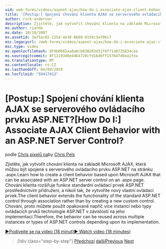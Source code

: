 ```yaml
---
uid: web-forms/videos/aspnet-ajax/how-do-i-associate-ajax-client-behavior-with-an-aspnet-server-control
title: '[Postup:] Spojení chování klienta AJAX se serverového ovládacího prvku ASP.NET? | Dokumenty Microsoft'
author: rick-anderson
description: Zjistěte, jak vytvořit chování klienta na základě Microsoft AJAX, která můžou být spojené s serverového ovládacího prvku ASP.NET na stránku .aspx. Chování klienta e...
ms.author: riande
ms.date: 10/18/2007
ms.assetid: 3a75ac02-225d-4e30-8669-0156c3ef06c7
msc.legacyurl: /web-forms/videos/aspnet-ajax/how-do-i-associate-ajax-client-behavior-with-an-aspnet-server-control
msc.type: video
ms.openlocfilehash: 9fdb0665aa8a6cb038203d31f8f71a8725834cee
ms.sourcegitcommit: 0f1119340e4464720cfd16d0ff15764746ea1fea
ms.translationtype: MT
ms.contentlocale: cs-CZ
ms.lasthandoff: 04/09/2019
ms.locfileid: "59417413"
---
```

# <a name="how-do-i-associate-ajax-client-behavior-with-an-aspnet-server-control"></a><span data-ttu-id="ec469-105">[Postup:] Spojení chování klienta AJAX se serverového ovládacího prvku ASP.NET?</span><span class="sxs-lookup"><span data-stu-id="ec469-105">[How Do I:] Associate AJAX Client Behavior with an ASP.NET Server Control?</span></span>

<span data-ttu-id="ec469-106">podle [Chris pixelů na](https://twitter.com/chrispels)</span><span class="sxs-lookup"><span data-stu-id="ec469-106">by [Chris Pels](https://twitter.com/chrispels)</span></span>

<span data-ttu-id="ec469-107">Zjistěte, jak vytvořit chování klienta na základě Microsoft AJAX, která můžou být spojené s serverového ovládacího prvku ASP.NET na stránku .aspx.</span><span class="sxs-lookup"><span data-stu-id="ec469-107">Learn how to create a client behavior based upon Microsoft AJAX that can be associated with an ASP.NET server control on an .aspx page.</span></span> <span data-ttu-id="ec469-108">Chování klienta rozšiřuje funkce standardní ovládací prvek ASP.NET prostřednictvím přidružení, a nikoli tak, že vytvoříte nový vlastní ovládací prvek.</span><span class="sxs-lookup"><span data-stu-id="ec469-108">The client behavior extends the functionality of the standard ASP.NET control through association rather than by creating a new custom control.</span></span> <span data-ttu-id="ec469-109">Chování, proto můžete použít opakovaně napříč více instancí nebo typy ovládacích prvků technologie ASP.NET v závislosti na jeho implementaci.</span><span class="sxs-lookup"><span data-stu-id="ec469-109">Therefore, the behavior can be reused across multiple instances or types of ASP.NET controls depending upon its implementation.</span></span>

[<span data-ttu-id="ec469-110">&#9654;Podívejte se na video (18 minut)</span><span class="sxs-lookup"><span data-stu-id="ec469-110">&#9654; Watch video (18 minutes)</span></span>](https://channel9.msdn.com/Blogs/ASP-NET-Site-Videos/how-do-i-associate-ajax-client-behavior-with-an-aspnet-server-control)

> [!div class="step-by-step"]
> <span data-ttu-id="ec469-111">[Předchozí](how-do-i-build-custom-server-controls-that-work-with-or-without-aspnet-ajax.md)
> [další](how-do-i-retrieve-values-from-server-side-ajax-controls.md)</span><span class="sxs-lookup"><span data-stu-id="ec469-111">[Previous](how-do-i-build-custom-server-controls-that-work-with-or-without-aspnet-ajax.md)
[Next](how-do-i-retrieve-values-from-server-side-ajax-controls.md)</span></span>
